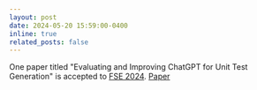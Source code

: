 ```yaml
---
layout: post
date: 2024-05-20 15:59:00-0400
inline: true
related_posts: false
---
```


One paper titled "Evaluating and Improving ChatGPT for Unit Test Generation" is accepted to [FSE 2024](https://2024.esec-fse.org/track/fse-2024-research-papers). [Paper](https://mingwei-liu.github.io/assets/pdf/FSE24_chatTester_cameraReady.pdf)
